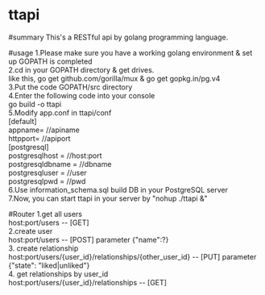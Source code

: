 # ttapi

#summary
This's a RESTful api by golang programming language.  

#usage
1.Please make sure you have a working golang environment & set up GOPATH is completed  
2.cd in your GOPATH directory & get drives.  
    like this, go get github.com/gorilla/mux & go get gopkg.in/pg.v4  
3.Put the code GOPATH/src directory  
4.Enter the following code into your console  
    go build -o ttapi  
5.Modify app.conf in ttapi/conf  
    [default]  
    appname= //apiname  
    httpport= //apiport  
    [postgresql]  
    postgresqlhost = //host:port  
    postgresqldbname = //dbname  
    postgresqluser = //user  
    postgresqlpwd = //pwd  
6.Use information_schema.sql build DB in your PostgreSQL server  
7.Now, you can start ttapi in your server by "nohup ./ttapi &"  

#Router
1.get all users  
    host:port/users -- [GET]  
2.create user  
    host:port/users -- [POST]  parameter {"name":?}  
3.  create relationship  
    host:port/users/{user_id}/relationships/{other_user_id} -- [PUT] parameter {"state": "liked|unliked"}  
4.  get relationships by user_id  
    host:port/users/{user_id}/relationships -- [GET]   
